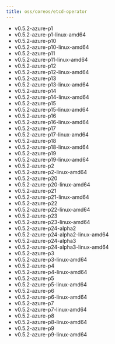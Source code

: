```yaml
---
title: oss/coreos/etcd-operator
---
```

- v0.5.2-azure-p1
- v0.5.2-azure-p1-linux-amd64
- v0.5.2-azure-p10
- v0.5.2-azure-p10-linux-amd64
- v0.5.2-azure-p11
- v0.5.2-azure-p11-linux-amd64
- v0.5.2-azure-p12
- v0.5.2-azure-p12-linux-amd64
- v0.5.2-azure-p13
- v0.5.2-azure-p13-linux-amd64
- v0.5.2-azure-p14
- v0.5.2-azure-p14-linux-amd64
- v0.5.2-azure-p15
- v0.5.2-azure-p15-linux-amd64
- v0.5.2-azure-p16
- v0.5.2-azure-p16-linux-amd64
- v0.5.2-azure-p17
- v0.5.2-azure-p17-linux-amd64
- v0.5.2-azure-p18
- v0.5.2-azure-p18-linux-amd64
- v0.5.2-azure-p19
- v0.5.2-azure-p19-linux-amd64
- v0.5.2-azure-p2
- v0.5.2-azure-p2-linux-amd64
- v0.5.2-azure-p20
- v0.5.2-azure-p20-linux-amd64
- v0.5.2-azure-p21
- v0.5.2-azure-p21-linux-amd64
- v0.5.2-azure-p22
- v0.5.2-azure-p22-linux-amd64
- v0.5.2-azure-p23
- v0.5.2-azure-p23-linux-amd64
- v0.5.2-azure-p24-alpha2
- v0.5.2-azure-p24-alpha2-linux-amd64
- v0.5.2-azure-p24-alpha3
- v0.5.2-azure-p24-alpha3-linux-amd64
- v0.5.2-azure-p3
- v0.5.2-azure-p3-linux-amd64
- v0.5.2-azure-p4
- v0.5.2-azure-p4-linux-amd64
- v0.5.2-azure-p5
- v0.5.2-azure-p5-linux-amd64
- v0.5.2-azure-p6
- v0.5.2-azure-p6-linux-amd64
- v0.5.2-azure-p7
- v0.5.2-azure-p7-linux-amd64
- v0.5.2-azure-p8
- v0.5.2-azure-p8-linux-amd64
- v0.5.2-azure-p9
- v0.5.2-azure-p9-linux-amd64
